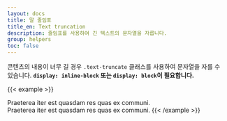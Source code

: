 ```yaml
---
layout: docs
title: 말 줄임표
title_en: Text truncation
description: 줄임표를 사용하여 긴 텍스트의 문자열을 자릅니다.
group: helpers
toc: false
--- 
```


콘텐츠의 내용이 너무 길 경우 `.text-truncate` 클래스를 사용하여 문자열을 자를 수 있습니다. **`display: inline-block` 또는 `display: block`이 필요합니다.**

{{< example >}}
<!-- Block level -->
<div class="row">
  <div class="col-2 text-truncate">
    Praeterea iter est quasdam res quas ex communi.
  </div>
</div>

<!-- Inline level -->
<span class="d-inline-block text-truncate" style="max-width: 150px;">
  Praeterea iter est quasdam res quas ex communi.
</span>
{{< /example >}}
